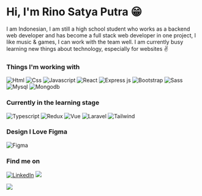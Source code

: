 # Hi, I'm Rino Satya Putra :grin:

I am Indonesian, I am still a high school student who works as a backend web developer and has become a full stack web developer in one project, I like music & games, I can work with the team well. I am currently busy learning new things about technology, especially for websites :v:

### Things I'm working with
<p>
  <img alt="Html" src="https://img.shields.io/badge/html5%20-%23E34F26.svg?&style=for-the-badge&logo=html5&logoColor=white"/>
  <img alt="Css" src="https://img.shields.io/badge/css3%20-%231572B6.svg?&style=for-the-badge&logo=css3&logoColor=white"/>
  <img alt="Javascript" src="https://img.shields.io/badge/javascript%20-%23323330.svg?&style=for-the-badge&logo=javascript&logoColor=%23F7DF1E" />
  <img alt="React" src="https://img.shields.io/badge/-React-45b8d8?style=for-the-badge&logo=react&logoColor=white" />
  <img alt="Express js" src="https://img.shields.io/badge/express.js%20-%23404d59.svg?&style=for-the-badge"/>
  <img alt="Bootstrap" src="https://img.shields.io/badge/bootstrap%20-%23563D7C.svg?&style=for-the-badge&logo=bootstrap&logoColor=white"/>
  <img alt="Sass" src="https://img.shields.io/badge/-Sass-CC6699?style=for-the-badge&logo=sass&logoColor=white" />
  <img alt="Mysql" src="https://img.shields.io/badge/mysql-%2300f.svg?&style=for-the-badge&logo=mysql&logoColor=white"/>
  <img alt="Mongodb" src="https://img.shields.io/badge/MongoDB-%234ea94b.svg?&style=for-the-badge&logo=mongodb&logoColor=white"/>
</p>

### Currently in the learning stage
<p>
<img alt="Typescript" src="https://img.shields.io/badge/typescript%20-%23007ACC.svg?&style=for-the-badge&logo=typescript&logoColor=white"/>
<img alt="Redux" src="https://img.shields.io/badge/redux%20-%23593d88.svg?&style=for-the-badge&logo=redux&logoColor=white"/>
<img alt="Vue" src="https://img.shields.io/badge/vuejs%20-%2335495e.svg?&style=for-the-badge&logo=vue.js&logoColor=%234FC08D"/>
<img alt="Laravel" src="https://img.shields.io/badge/laravel%20-%23FF2D20.svg?&style=for-the-badge&logo=laravel&logoColor=white"/>
<img alt="Tailwind" src="https://img.shields.io/badge/tailwindcss%20-%2338B2AC.svg?&style=for-the-badge&logo=tailwind-css&logoColor=white"/>
</p>

### Design I Love Figma
<img alt="Figma" src="https://img.shields.io/badge/figma%20-%23F24E1E.svg?&style=for-the-badge&logo=figma&logoColor=white"/>


### Find me on
<p>
<a href="https://www.linkedin.com/in/rino-satya-putra" target="_blank"><img alt="LinkedIn" src="https://img.shields.io/badge/linkedin-%230077B5.svg?&style=for-the-badge&logo=linkedin&logoColor=white" /></a>
<a href="https://instagram.com/rinosatyaputraa"><img src="https://img.shields.io/badge/rinosatyaputraa%20-%23E4405F.svg?&style=for-the-badge&logo=Instagram&logoColor=white"/></a>
</p>


![](https://komarev.com/ghpvc/?username=riyaraa)
